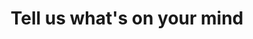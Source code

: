 ---
title: "Tell us what's on your mind"
description: "At Komunity Design we would love to hear from you. We ask, listen and develop in solidarity."
---